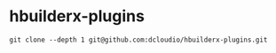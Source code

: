 # hbuilderx-plugins

```shell
git clone --depth 1 git@github.com:dcloudio/hbuilderx-plugins.git
```
